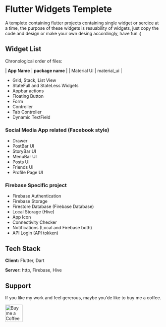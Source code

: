 
# Flutter Widgets Templete 

A templete containing flutter projects containing single widget or sercice at a time, the purpose of these widgets is resuability of widgets, just copy the code and design or make your own desing accordingly, have fun :)


## Widget List

Chronological order of files:

| **App Name** | **package name** |
| Material UI | material_ui |

- Grid, Stack, List View
- StateFull and StateLess Widgets
- Appbar actions
- Floating Button
- Form
- Controller
- Tab Controller
- Dynamic TextField

### Social Media App related (Facebook style)
- Drawer
- PostBar UI
- StoryBar UI
- MenuBar UI
- Posts UI
- Friends UI
- Profile Page UI

### Firebase Specific project
- Firebase Authentication   
- Firebase Storage
- Firestore Database (Firebase Database)
- Local Storage (Hive)
- App Icon
- Connectivity Checker
- Notifications (Local and Firebase both)
- API Login (API tokken)


## Tech Stack

**Client:** Flutter, Dart

**Server:** http, Firebase, Hive


## Support

If you like my work and feel gererous, maybe you'de like to buy me a coffee.<br/>

<a href="https://www.buymeacoffee.com/samandeepsingh"><img alt="Buy me a Coffee" height="56" src="https://cdn.jsdelivr.net/npm/@intergrav/devins-badges@3/assets/cozy/donate/buymeacoffee-singular_vector.svg"></a>



